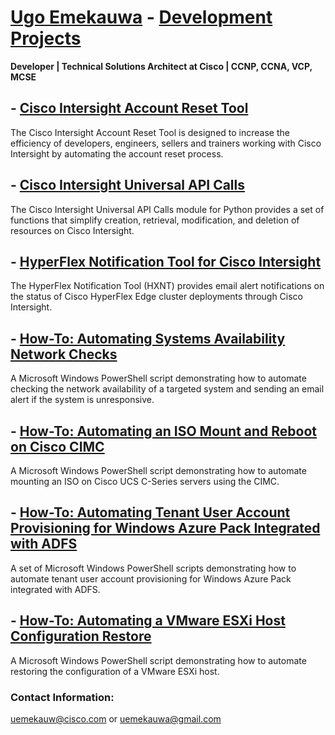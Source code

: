# [Ugo Emekauwa](https://www.linkedin.com/in/uemekauwa) - [Development Projects](https://github.com/ugo-emekauwa)
**Developer | Technical Solutions Architect at Cisco | CCNP, CCNA, VCP, MCSE**

## - [Cisco Intersight Account Reset Tool](https://ugo-emekauwa.github.io/intersight-account-reset-tool/)
The Cisco Intersight Account Reset Tool is designed to increase the efficiency of developers, engineers, sellers and trainers working with Cisco Intersight by automating the account reset process.

## - [Cisco Intersight Universal API Calls](https://ugo-emekauwa.github.io/intersight-universal-api-calls/)
The Cisco Intersight Universal API Calls module for Python provides a set of functions that simplify creation, retrieval, modification, and deletion of resources on Cisco Intersight.

## - [HyperFlex Notification Tool for Cisco Intersight](https://ugo-emekauwa.github.io/hyperflex-notification-tool/)
The HyperFlex Notification Tool (HXNT) provides email alert notifications on the status of Cisco HyperFlex Edge cluster deployments through Cisco Intersight.

## - [How-To: Automating Systems Availability Network Checks](https://ugo-emekauwa.github.io/systems-network-check/)
A Microsoft Windows PowerShell script demonstrating how to automate checking the network availability of a targeted system and sending an email alert if the system is unresponsive.

## - [How-To: Automating an ISO Mount and Reboot on Cisco CIMC](https://ugo-emekauwa.github.io/cisco-cimc-iso-mount/)
A Microsoft Windows PowerShell script demonstrating how to automate mounting an ISO on Cisco UCS C-Series servers using the CIMC.

## - [How-To: Automating Tenant User Account Provisioning for Windows Azure Pack Integrated with ADFS](https://ugo-emekauwa.github.io/wap-adfs-tenant-provisioning/)
A set of Microsoft Windows PowerShell scripts demonstrating how to automate tenant user account provisioning for Windows Azure Pack integrated with ADFS.

## - [How-To: Automating a VMware ESXi Host Configuration Restore](https://ugo-emekauwa.github.io/vmware-esxi-host-restore/)
A Microsoft Windows PowerShell script demonstrating how to automate restoring the configuration of a VMware ESXi host.

### Contact Information:
uemekauw@cisco.com or uemekauwa@gmail.com
